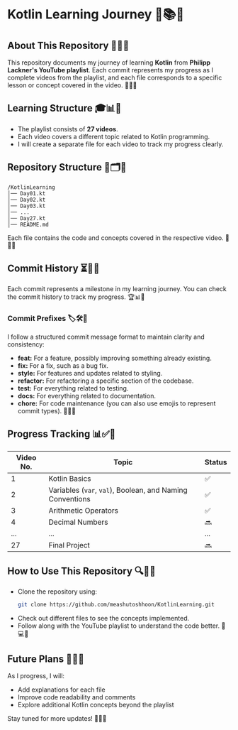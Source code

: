 # Kotlin Learning Journey 🚀📚✨

## About This Repository 🎯📖🔥
This repository documents my journey of learning **Kotlin** from **Philipp Lackner's YouTube playlist**. Each commit represents my progress as I complete videos from the playlist, and each file corresponds to a specific lesson or concept covered in the video. 🎥📌💡

## Learning Structure 🎓📊📌
- The playlist consists of **27 videos**.
- Each video covers a different topic related to Kotlin programming.
- I will create a separate file for each video to track my progress clearly.

## Repository Structure 📂🗂️📌
```
/KotlinLearning
│── Day01.kt
│── Day02.kt
│── Day03.kt
│── ...
│── Day27.kt
│── README.md
```
Each file contains the code and concepts covered in the respective video. 📝💡📌

## Commit History ⏳📜📌
Each commit represents a milestone in my learning journey. You can check the commit history to track my progress. 🏆📊📂

### Commit Prefixes 🏷️🛠️🚀
I follow a structured commit message format to maintain clarity and consistency:
- **feat:** For a feature, possibly improving something already existing.
- **fix:** For a fix, such as a bug fix.
- **style:** For features and updates related to styling.
- **refactor:** For refactoring a specific section of the codebase.
- **test:** For everything related to testing.
- **docs:** For everything related to documentation.
- **chore:** For code maintenance (you can also use emojis to represent commit types). 🎨📌🔧

## Progress Tracking 📊✅🚀
| Video No. | Topic                                                     | Status |
|-----------|-----------------------------------------------------------|--------|
| 1         | Kotlin Basics                                             | ✅     |
| 2         | Variables (`var`, `val`), Boolean, and Naming Conventions | ✅ |
| 3         | Arithmetic Operators                                      | ✅     |
| 4         | Decimal Numbers                                           | 🔜     |
| ...       | ...                                                       | ...    |
| 27        | Final Project                                             | 🔜     |

## How to Use This Repository 🔍📂📌
- Clone the repository using:
  ```sh
  git clone https://github.com/meashutoshhoon/KotlinLearning.git
  ```
- Check out different files to see the concepts implemented.
- Follow along with the YouTube playlist to understand the code better. 📖💻🎥

## Future Plans 🔮📅🚀
As I progress, I will:
- Add explanations for each file
- Improve code readability and comments
- Explore additional Kotlin concepts beyond the playlist

Stay tuned for more updates! 🚀🎉🔥